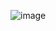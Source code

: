 ![image](https://github.com/nvmarzakov/SoftUni-HTML-and-CSS/assets/114495254/40dca9e6-647e-446e-8966-9c738ca79f8c)

